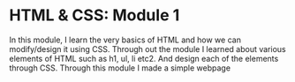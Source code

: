 # HTML & CSS: Module 1
In this module, I learn the very basics of HTML and how we can modify/design it using CSS. Through out the module I learned about various elements of HTML such as h1, ul, li etc2. And design each of the elements through CSS. Through this module I made a simple webpage